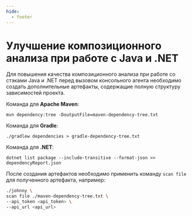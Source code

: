 ```yaml
---
hide:
  - footer
---
```


# Улучшение композиционного анализа при работе с Java и .NET 

Для повышения качества композиционного анализа при работе со стэками Java и .NET перед вызовом консольного агента необходимо создать дополнительные артефакты, содержащие полную структуру зависимостей проекта.

Команда для **Apache Maven**:

```
mvn dependency:tree -DoutputFile=maven-dependency-tree.txt
```

Команда для **Gradle**:

```
./gradlew dependencies > gradle-dependency-tree.txt
```

Команда для **.NET**:

```
dotnet list package --include-transitive --format-json >> dependencyReport.json
```

После создания артефактов необходимо применить команду `scan file` для полученного артефакта, например:

``` bash
./johnny \
scan file ./maven-dependency-tree.txt \
--api_token <api_token> \
--api_url <api_url>
```